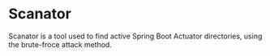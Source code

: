 # Scanator
Scanator is a tool used to find active Spring Boot Actuator directories, using the brute-froce attack method.

